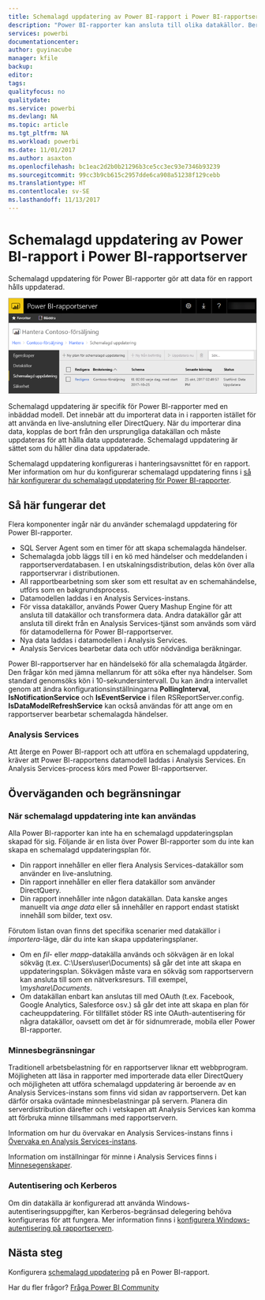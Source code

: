 ```yaml
---
title: Schemalagd uppdatering av Power BI-rapport i Power BI-rapportserver
description: "Power BI-rapporter kan ansluta till olika datakällor. Beroende på hur data används, finns olika datakällor tillgängliga."
services: powerbi
documentationcenter: 
author: guyinacube
manager: kfile
backup: 
editor: 
tags: 
qualityfocus: no
qualitydate: 
ms.service: powerbi
ms.devlang: NA
ms.topic: article
ms.tgt_pltfrm: NA
ms.workload: powerbi
ms.date: 11/01/2017
ms.author: asaxton
ms.openlocfilehash: bc1eac2d2b0b21296b3ce5cc3ec93e7346b93239
ms.sourcegitcommit: 99cc3b9cb615c2957dde6ca908a51238f129cebb
ms.translationtype: HT
ms.contentlocale: sv-SE
ms.lasthandoff: 11/13/2017
---
```

# <a name="power-bi-report-scheduled-refresh-in-power-bi-report-server"></a>Schemalagd uppdatering av Power BI-rapport i Power BI-rapportserver
Schemalagd uppdatering för Power BI-rapporter gör att data för en rapport hålls uppdaterad.

![Schemalagd uppdatering i Power BI-rapportserver](media/scheduled-refresh/scheduled-refresh-success.png)

Schemalagd uppdatering är specifik för Power BI-rapporter med en inbäddad modell. Det innebär att du importerat data in i rapporten istället för att använda en live-anslutning eller DirectQuery. När du importerar dina data, kopplas de bort från den ursprungliga datakällan och måste uppdateras för att hålla data uppdaterade. Schemalagd uppdatering är sättet som du håller dina data uppdaterade.

Schemalagd uppdatering konfigureras i hanteringsavsnittet för en rapport. Mer information om hur du konfigurerar schemalagd uppdatering finns i [så här konfigurerar du schemalagd uppdatering för Power BI-rapporter](configure-scheduled-refresh.md).

## <a name="how-this-works"></a>Så här fungerar det
Flera komponenter ingår när du använder schemalagd uppdatering för Power BI-rapporter.

* SQL Server Agent som en timer för att skapa schemalagda händelser.
* Schemalagda jobb läggs till i en kö med händelser och meddelanden i rapportserverdatabasen. I en utskalningsdistribution, delas kön över alla rapportservrar i distributionen.
* All rapportbearbetning som sker som ett resultat av en schemahändelse, utförs som en bakgrundsprocess.
* Datamodellen laddas i en Analysis Services-instans.
* För vissa datakällor, används Power Query Mashup Engine för att ansluta till datakällor och transformera data. Andra datakällor går att ansluta till direkt från en Analysis Services-tjänst som används som värd för datamodellerna för Power BI-rapportserver.
* Nya data laddas i datamodellen i Analysis Services.
* Analysis Services bearbetar data och utför nödvändiga beräkningar.

Power BI-rapportserver har en händelsekö för alla schemalagda åtgärder. Den frågar kön med jämna mellanrum för att söka efter nya händelser. Som standard genomsöks kön i 10-sekundersintervall. Du kan ändra intervallet genom att ändra konfigurationsinställningarna **PollingInterval**, **IsNotificationService** och **IsEventService** i filen RSReportServer.config. **IsDataModelRefreshService** kan också användas för att ange om en rapportserver bearbetar schemalagda händelser.

### <a name="analysis-services"></a>Analysis Services
Att återge en Power BI-rapport och att utföra en schemalagd uppdatering, kräver att Power BI-rapportens datamodell laddas i Analysis Services. En Analysis Services-process körs med Power BI-rapportserver.

## <a name="considerations-and-limitations"></a>Överväganden och begränsningar
### <a name="when-scheduled-refresh-cant-be-used"></a>När schemalagd uppdatering inte kan användas
Alla Power BI-rapporter kan inte ha en schemalagd uppdateringsplan skapad för sig. Följande är en lista över Power BI-rapporter som du inte kan skapa en schemalagd uppdateringsplan för.

* Din rapport innehåller en eller flera Analysis Services-datakällor som använder en live-anslutning.
* Din rapport innehåller en eller flera datakällor som använder DirectQuery.
* Din rapport innehåller inte någon datakällan. Data kanske anges manuellt via *ange data* eller så innehåller en rapport endast statiskt innehåll som bilder, text osv.

Förutom listan ovan finns det specifika scenarier med datakällor i *importera*-läge, där du inte kan skapa uppdateringsplaner.

* Om en *fil*- eller *mapp*-datakälla används och sökvägen är en lokal sökväg (t.ex. C:\Users\user\Documents) så går det inte att skapa en uppdateringsplan. Sökvägen måste vara en sökväg som rapportservern kan ansluta till som en nätverksresurs. Till exempel, *\\myshare\Documents*.
* Om datakällan enbart kan anslutas till med OAuth (t.ex. Facebook, Google Analytics, Salesforce osv.) så går det inte att skapa en plan för cacheuppdatering. För tillfället stöder RS inte OAuth-autentisering för några datakällor, oavsett om det är för sidnumrerade, mobila eller Power BI-rapporter.

### <a name="memory-limits"></a>Minnesbegränsningar
Traditionell arbetsbelastning för en rapportserver liknar ett webbprogram. Möjligheten att läsa in rapporter med importerade data eller DirectQuery och möjligheten att utföra schemalagd uppdatering är beroende av en Analysis Services-instans som finns vid sidan av rapportservern. Det kan därför orsaka oväntade minnesbelastningar på servern. Planera din serverdistribution därefter och i vetskapen att Analysis Services kan komma att förbruka minne tillsammans med rapportservern.

Information om hur du övervakar en Analysis Services-instans finns i [Övervaka en Analysis Services-instans](https://docs.microsoft.com/sql/analysis-services/instances/monitor-an-analysis-services-instance).

Information om inställningar för minne i Analysis Services finns i [Minnesegenskaper](https://docs.microsoft.com/sql/analysis-services/server-properties/memory-properties).

### <a name="authentication-and-kerberos"></a>Autentisering och Kerberos
Om din datakälla är konfigurerad att använda Windows-autentiseringsuppgifter, kan Kerberos-begränsad delegering behöva konfigureras för att fungera. Mer information finns i [konfigurera Windows-autentisering på rapportservern](https://docs.microsoft.com/sql/reporting-services/security/configure-windows-authentication-on-the-report-server).

## <a name="next-steps"></a>Nästa steg
Konfigurera [schemalagd uppdatering](configure-scheduled-refresh.md) på en Power BI-rapport.

Har du fler frågor? [Fråga Power BI Community](https://community.powerbi.com/)

